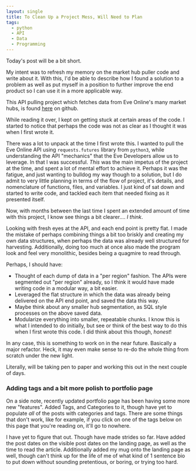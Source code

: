 ```yaml
---
layout: single
title: To Clean Up a Project Mess, Will Need to Plan
tags:
  - python
  - API
  - Data
  - Programming
---
```

Today's post will be a bit short.

My intent was to refresh my memory on the market hub puller code and write about it. With this, I'd be able to describe how I found a solution to a problem as well as put myself in a position to further improve the end product so I can use it in a more applicable way.

This API pulling project which fetches data from Eve Online's many market hubs, is found [here](https://github.com/Xavier-J-Ortiz/market_hub_puller) on github.

While reading it over, I kept on getting stuck at certain areas of the code. I started to notice that perhaps the code was not as clear as I thought it was when I first wrote it.

There was a lot to unpack at the time I first wrote this. I wanted to pull the Eve Online API using `requests.futures` library from `python3`, while understanding the API "mechanics" that the Eve Developers allow us to leverage. In that I was successful. _This_ was the main impetus of the project at the time, and spent a lot of mental effort to achieve it. Perhaps it was the fatigue, and just wanting to bulldog my way though to a solution, but I do admit to very little planning in terms of the flow of project, it's details, and nomenclature of functions, files, and variables. I just kind of sat down and started to write code, and tackled each item that needed fixing as it presented itself.

Now, with months between the last time I spent an extended amount of time with this project, I know see things a bit clearer.... _I think_.

Looking with fresh eyes at the API, and each end point is pretty flat. I made the mistake of perhaps combining things a bit too briskly and creating my own data structures, when perhaps the data was already well structured for harvesting. Additionally, doing too much at once also made the program look and feel very monolithic, besides being a quagmire to read through.

Perhaps, I should have:

- Thought of each dump of data in a "per region" fashion. The APIs were segmented out "per region" already, so I think it would have made writing code in a modular way, a bit easier.
- Leveraged the flat structure in which the data was already being delivered on the API end point, and saved the data this way.
- Maybe think about any smaller hub segmentation, as SQL style processes on the above saved data.
- Modularize everything into smaller, repeatable chunks. I know this is what I intended to do initially, but see or think of the best way to do this when I first wrote this code. I did think about this though, _honest_!

In any case, this is something to work on in the near future. Basically a major refactor. Heck, it may even make sense to re-do the whole thing from scratch under the new light.

Literally, will be taking pen to paper and working this out in the next couple of days.

### Adding tags and a bit more polish to portfolio page

On a side note, recently updated portfolio page has been having some more new "features". Added Tags, and Categories to it, though have yet to populate _all_ of the posts with categories and tags. There are some things that don't work, like for example, if you click on one of the tags below on this page that you're reading on, it'll go to nowhere.

I have yet to figure that out. Though have made strides so far. Have added the post dates on the visible post dates on the landing page, as well as the time to read the article. Additionally added my mug onto the landing page as well, though can't think up for the life of me of what kind of 1 sentence bio to put down without sounding pretentious, or boring, or trying too hard.
